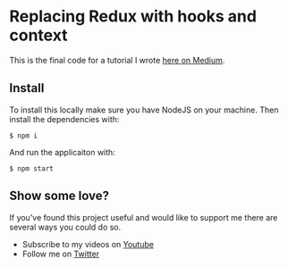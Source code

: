 # Replacing Redux with hooks and context
This is the final code for a tutorial I wrote [here on Medium](https://medium.com/@richbray/replacing-redux-with-react-hooks-and-context-part-1-11b72ffdb533).


## Install
To install this locally make sure you have NodeJS on your machine.
Then install the dependencies with:
```
$ npm i
```

And run the applicaiton with:
```
$ npm start
```


## Show some love?

If you've found this project useful and would like to support me there are several ways you could do so.
- Subscribe to my videos on [Youtube](https://www.youtube.com/channel/UC6matv_t6jTc17oJdPkjUVQ)
- Follow me on [Twitter](https://twitter.com/Ceiga?lang=en-gb)
